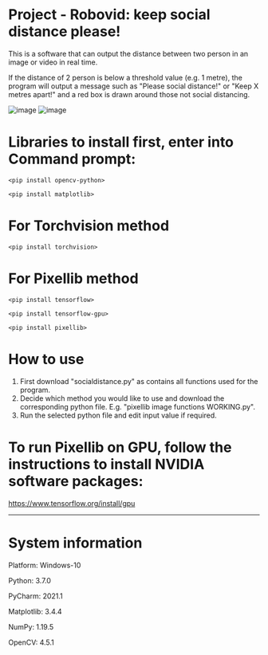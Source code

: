 # Project - Robovid: keep social distance please!
This is a software that can output the distance between two person in an image or video in real time.

If the distance of 2 person is below a threshold value (e.g. 1 metre), the program will output a message such as "Please social distance!" or "Keep X metres apart!" and a red box is drawn around those not social distancing.

![image](https://user-images.githubusercontent.com/83235099/132348354-554455b7-6f05-46e2-88a7-ede68868e292.png)
![image](https://user-images.githubusercontent.com/83235099/132348397-9f14c694-5d46-40e2-a031-446ef2557be5.png)

# Libraries to install first, enter into Command prompt:
`<pip install opencv-python>`

`<pip install matplotlib>`
# For Torchvision method 
`<pip install torchvision>`
# For Pixellib method
`<pip install tensorflow>`

`<pip install tensorflow-gpu>`

`<pip install pixellib>`

# How to use
1. First download "socialdistance.py" as contains all functions used for the program.
2. Decide which method you would like to use and download the corresponding python file. E.g. "pixellib image functions WORKING.py".
3. Run the selected python file and edit input value if required.

# To run Pixellib on GPU, follow the instructions to install NVIDIA software packages:
https://www.tensorflow.org/install/gpu

----------------------------------------
# System information
Platform:      Windows-10

Python:        3.7.0

PyCharm:       2021.1

Matplotlib:    3.4.4

NumPy:         1.19.5

OpenCV:        4.5.1
